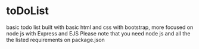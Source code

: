 # toDoList
basic todo list built with basic html and css with bootstrap, more focused on node js with Express and EJS
Please note that you need node js and all the the listed requirements on package.json
